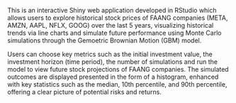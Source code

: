 This is an interactive Shiny web application developed in RStudio which allows users to explore historical stock prices of FAANG companies (META, AMZN, AAPL, NFLX, GOOG) over the last 5 years, visualizing historical trends via line charts and simulate future performance using Monte Carlo simulations through the Gemoetric Brownian Motion (GBM) model.

Users can choose key metrics such as the initial investment value, the investment horizon (time period), the number of simulations and run the model to view future stock projections of FAANG companies. The simulated outcomes are displayed presented in the form of a histogram, enhanced with key statistics such as the median, 10th percentile, and 90th percentile, offering a clear picture of potential risks and returns.

